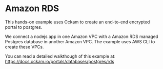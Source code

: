 # Amazon RDS

This hands-on example uses Ockam to create an end-to-end encrypted portal to postgres.

We connect a nodejs app in one Amazon VPC with a Amazon RDS managed Postgres database in another Amazon VPC.
The example uses AWS CLI to create these VPCs.

You can read a detailed walkthough of this example at:
https://docs.ockam.io/portals/databases/postgres/rds
